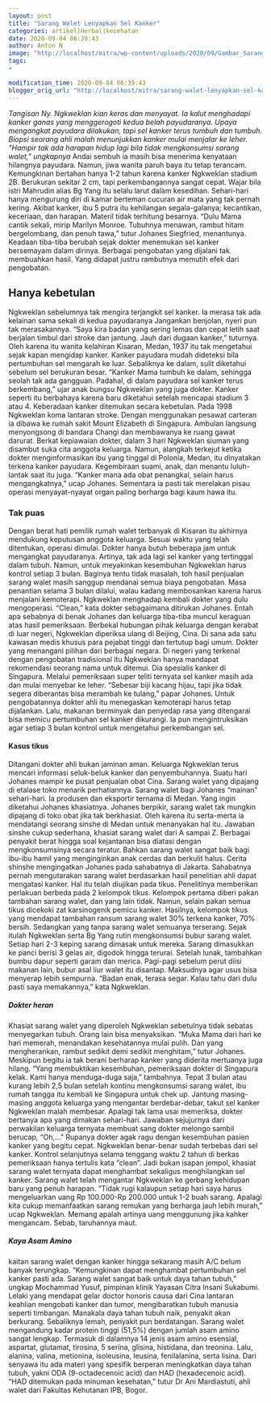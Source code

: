 ```yaml
---
layout: post
title: "Sarang Walet Lenyapkan Sel Kanker"
categories: artikel|Herbal|kesehatan
date: 2020-09-04 06:39:43
author: Anton N
image: "http://localhost/mitra/wp-content/uploads/2020/09/Gambar_Sarang-Walet_1043x800.jpg"
tags:
- 

modification_time: 2020-09-04 06:39:43
blogger_orig_url: "http://localhost/mitra/sarang-walet-lenyapkan-sel-kanker.html"
---
```


<em>Tangisan Ny. Ngkweklan kian keras dan menyayat. Ia kalut menghadapi kanker ganas yang menggerogoti kedua belah payudaranya. Upaya mengangkat payudara dilakukan, tapi sel kanker terus tumbuh dan tumbuh. Biopsi seorang ahli malah menunjukkan kanker mulai menjalar ke leher. "Hampir tak ada harapan hidup lagi bila tidak mengkonsumsi sarang walet," ungkapnya</em>
Andai sembuh ia masih bisa menerima kenyataan hilangnya payudara. Namun, jiwa wanita paruh baya itu tetap terancam. Kemungkinan bertahan hanya 1-2 tahun karena kanker Ngkweklan stadium 2B. Berukuran sekitar 2 cm, tapi perkembangannya sangat cepat. Wajar bila istri Mahrudin alias Bg Yang itu selalu larut dalam kesedihan. Sehari-hari hanya mengurung diri di kamar berteman cucuran air mata yang tak pernah kering.
Akibat kanker, ibu 5 putra itu kehilangan segala-galanya; kecantikan, keceriaan, dan harapan. Materil tidak terhitung besarnya. “Dulu Mama cantik sekali, mirip Marilyn Monroe. Tubuhnya menawan, rambut hitam bergelombang, dan penuh tawa,” tutur Johanes Siegfried, menantunya. Keadaan tiba-tiba berubah sejak dokter menemukan sel kanker bersemayam dalam dirinya. Berbagai pengobatan yang dijalani tak membuahkan hasil. Yang didapat justru rambutnya memutih efek dari pengobatan.
<h2>Hanya kebetulan</h2>
Ngkweklan sebelumnya tak mengira terjangkit sel kanker. Ia merasa tak ada kelainan sama sekali di kedua payudaranya Jangankan benjolan, nyeri pun tak merasakannya.
“Saya kira badan yang sering lemas dan cepat letih saat berjalan timbul dari stroke dan jantung. Jauh dari dugaan kanker,” tuturnya. Oleh karena itu wanita kelahiran Kisaran, Medan, 1937 itu tak mengetahui sejak kapan mengidap kanker.
Kanker payudara mudah dideteksi bila pertumbuhan sel mengarah ke luar. Sebaliknya ke dalam, sulit diketahui sebelum sel berukuran besar. “Kanker Mama tumbuh ke dalam, sehingga seolah tak ada gangguan. Padahal, di dalam payudara sel kanker terus berkembang,” ujar anak bungsu Ngkweklan yang juga dokter. Kanker seperti itu berbahaya karena baru diketahui setelah mencapai stadium 3 atau 4.
Keberadaan kanker ditemukan secara kebetulan. Pada 1998 Ngkweklan koma lantaran stroke. Dengan menggunakan pesawat carteran ia dibawa ke rumah sakit Mount Elizabeth di Singapura. Ambulan langsung menyongsong di bandara Changi dan membawanya ke ruang gawat darurat. Berkat kepiawaian dokter, dalam 3 hari Ngkweklan siuman yang disambut suka cita anggota keluarga.
Namun, alangkah terkejut ketika dokter menginformasikan ibu yang tinggal di Polonia, Medan, itu dinyatakan terkena kanker payudara. Kegembiraan suami, anak, dan menantu luluh-lantak saat itu juga. “Kanker mana ada obat penangkal, selain harus mengangkatnya,” ucap Johanes. Sementara ia pasti tak merelakan pisau operasi menyayat-nyayat organ paling berharga bagi kaum hawa itu.
<h3>Tak puas</h3>
Dengan berat hati pemilik rumah walet terbanyak di Kisaran itu akhirnya mendukung keputusan anggota keluarga. Sesuai waktu yang telah ditentukan, operasi dimulai. Dokter hanya butuh beberapa jam untuk mengangkat payudaranya. Artinya, tak ada lagi sel kanker yang tertinggal dalam tubuh. Namun, untuk meyakinkan kesembuhan Ngkweklan harus kontrol setiap 3 bulan. Baginya tentu tidak masalah, toh hasil penjualan sarang walet masih sanggup mendanai semua biaya pengobatan.
Masa penantian selama 3 bulan dilalui, walau kadang membosankan karena harus menjalani kemoterapi. Ngkweklan menghadap kembali dokter yang dulu mengoperasi. “Clean,” kata dokter sebagaimana ditirukan Johanes.
Entah apa sebabnya di benak Johanes dan keluarga tiba-tiba muncul keraguan atas hasil pemeriksaan. Berbekal hubungan pihak keluarga dengan kerabat di luar negeri, Ngkweklan diperiksa ulang di Beijing, Cina. Di sana ada satu kawasan medis khusus para pejabat tinggi dan tertutup bagi umum. Dokter yang menangani pilihan dari berbagai negara.
Di negeri yang terkenal dengan pengobatan tradisional itu Ngkweklan hanya mandapat rekomendasi seorang nama untuk ditemui. Dia spesialis kanker di Singapura. Melalui pemeriksaan super teliti ternyata sel kanker masih ada dan mulai menyebar ke leher. “Sebesar biji kacang hijau, tapi jika tidak segera diberantas bisa merambah ke tulang,” papar Johanes.
Untuk pengobatannya dokter ahli itu menegaskan kemoterapi harus tetap dijalankan. Lalu, makanan berminyak dan penyedap rasa yang ditengarai bisa memicu pertumbuhan sel kanker dikurangi. Ia pun mengintruksikan agar setiap 3 bulan kontrol untuk mengetahui perkembangan sel.
<h4>Kasus tikus</h4>
Ditangani dokter ahli bukan jaminan aman. Keluarga Ngkweklan terus mencari informasi seluk-beluk kanker dan penyembuhannya. Suatu hari Johanes mampir ke pusat penjualan obat Cina. Sarang walet yang dipajang di etalase toko menarik perhatiannya. Sarang walet bagi Johanes “mainan” sehari-hari. Ia produsen dan eksportir ternama di Medan. Yang ingin diketahui Johanes khasiatnya.
Johanes berpikir, sarang walet tak mungkin dipajang di toko obat jika tak berkhasiat. Oleh karena itu serta-merta ia mendatangi seorang sinshe di Medan untuk menanyakan hal itu. Jawaban sinshe cukup sederhana, khasiat sarang walet dari A sampai Z. Berbagai penyakit berat hingga soal kejantanan bisa diatasi dengan mengkonsumsinya secara teratur. Bahkan sarang walet sangat baik bagi ibu-ibu hamil yang menginginkan anak cerdas dan berkulit halus.
Cerita shinshe mengingatkan Johanes pada sahabatnya di Jakarta. Sahabatnya pernah mengutarakan sarang walet berdasarkan hasil penelitian ahli dapat mengatasi kanker. Hal itu telah diujikan pada tikus. Penelitinya memberikan perlakuan berbeda pada 2 kelompok tikus.
Kelompok pertama diberi pakan tambahan sarang walet, dan yang lain tidak. Namun, selain pakan semua tikus dicekoki zat karsinogenik pemicu kanker. Hasilnya, kelompok tikus yang mendapat tambahan ransum sarang walet 30% terkena kanker, 70% bersih. Sedangkan yang tanpa sarang walet semuanya terserang.
Sejak itulah Ngkweklan serta Bg Yang rutin mengkonsumsi bubur sarang walet. Setiap hari 2-3 keping sarang dimasak untuk mereka. Sarang dimasukkan ke panci berisi 3 gelas air, digodok hingga terurai. Setelah lunak, tambahkan bumbu dapur seperti garam dan merica.
Pagi-pagi sebelum perut diisi makanan lain, bubur asal liur walet itu disantap. Maksudnya agar usus bisa menyerap lebih sempurna. “Badan enak, terasa segar. Kalau tahu dari dulu pasti saya memakannya,” kata Ngkweklan.
<h5>Dokter heran</h5>
Khasiat sarang walet yang diperoleh Ngkweklan sebetulnya tidak sebatas menyegarkan tubuh. Orang lain bisa menyaksikan. “Muka Mama dari hari ke hari memerah, menandakan kesehatannya mulai pulih. Dan yang mengherankan, rambut sedikit demi sedikit menghitam,” tutur Johanes. Meskipun begitu ia tak berani berharap kanker yang diderita mertuanya juga hilang. “Yang membuktikan kesembuhan, pemeriksaan dokter di Singapura kelak. Kami hanya menduga-duga saja,” tambahnya.
Tepat 3 bulan atau kurang lebih 2,5 bulan setelah kontinu mengkonsumsi sarang walet, ibu rumah tangga itu kembali ke Singapura untuk chek up. Jantung masing-masing anggota keluarga yang mengantar berdebar-debar, takut sel kanker Ngkweklan malah membesar. Apalagi tak lama usai memeriksa, dokter bertanya apa yang dimakan sehari-hari. Jawaban sejujurnya dari perwakilan keluarga ternyata membuat sang dokter melongo sambil berucap, “Oh,...”
Rupanya dokter agak ragu dengan kesembuhan pasien kanker yang begitu cepat. Ngkweklan benar-benar sudah terbebas dari sel kanker. Kontrol selanjutnya selama tenggang waktu 2 tahun di berkas pemeriksaan hanya tertulis kata “clean”. Jadi bukan isapan jempol, khasiat sarang walet ternyata dapat menghambat sekaligus menghilangkan sel kanker.
Sarang walet telah mengantar Ngkweklan ke gerbang kehidupan baru yang penuh harapan. “Tidak rugi kalaupun setiap hari saya harus mengeluarkan uang Rp  100.000-Rp 200.000 untuk 1-2 buah sarang. Apalagi kita cukup memanfaatkan sarang remukan yang berharga jauh lebih murah,” ucap Ngkweklan. Memang apalah artinya uang menggunung jika kahker mengancam. Sebab, taruhannya maut.
<h5>Kaya Asam Amino</h5>
kaitan sarang walet dengan kanker hingga sekarang masih A/C belum banyak terungkap. “Kemungkinan dapat menghambat pertumbuhan sel kanker pasti ada. Sarang walet sangat baik untuk daya tahan tubuh,” ungkap Mochammad Yusuf, pimpinan klinik Yayasan Citra Insani Sukabumi. Lelaki yang mendapat gelar doctor honoris causa dari Cina lantaran keahlian mengobati kanker dan tumor, mengibaratkan tubuh manusia seperti timbangan. Manakala daya tahan tubuh naik, penyakit akan berkurang. Sebaliknya lemah, penyakit pun berdatangan.
Sarang walet mengandung kadar protein tinggi (51,5%) dengan jumlah asam amino sangat lengkap. Termasuk di dalamnya 14 jenis asam amino esensial, aspartat, glutamat, tirosina, 5 serina, glisina, histidana, dan treonina.
Lalu, alanina, valina, metionina, isoleusina, leusina, fenilalanina, serta lisina. Dari senyawa itu ada materi yang spesifik berperan meningkatkan daya tahan tubuh, yakni ODA (9-octadecenoic acid) dan HAD (hexadecenoic acid). “HAD ditemukan pada minuman kesehatan,” tutur Dr Ani Mardiastuti, ahli walet dari Fakultas Kehutanan IPB, Bogor.
